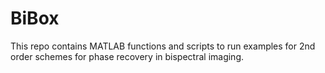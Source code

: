 # BiBox 

This repo contains MATLAB functions and scripts to run examples for 2nd order schemes for phase recovery in bispectral imaging.
